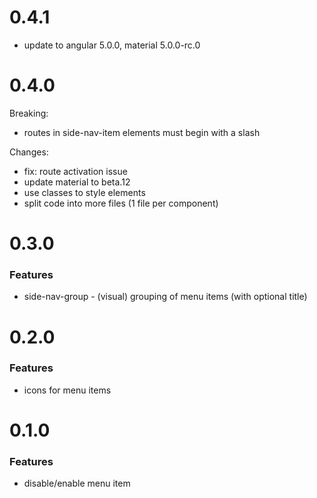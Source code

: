 # 0.4.1

* update to angular 5.0.0, material 5.0.0-rc.0

# 0.4.0

Breaking: 
- routes in side-nav-item elements must begin with a slash
 

Changes: 
* fix: route activation issue
* update material to  beta.12
* use classes to style elements
* split code into more files (1 file per component)

# 0.3.0

### Features

* side-nav-group - (visual) grouping of menu items (with optional title)

# 0.2.0

### Features

* icons for menu items

# 0.1.0

### Features

* disable/enable menu item